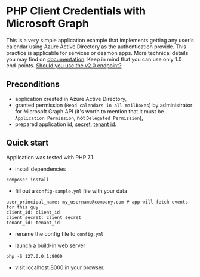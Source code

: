 PHP Client Credentials with Microsoft Graph
=============================

This is a very simple application example that implements getting any user's calendar using 
Azure Active Directory as the authentication provide. This practice is applicable for services or deamon apps. 
More technical details you may find on 
[documentation](https://developer.microsoft.com/en-us/graph/docs/authorization/app_only). Keep in mind that you
can use only 1.0 end-points. [Should you use the v2.0 endpoint?](https://docs.microsoft.com/pl-pl/azure/active-directory/develop/active-directory-v2-limitations) 

Preconditions
------------
*  application created in Azure Active Directory,
*  granted permission (`Read calendars in all mailboxes`) by administrator for Microsoft Graph API 
(it's worth to mention that it must be `Application Permission`, not `Delegated Permission`),
*  prepared application id, [secret](https://auth0.com/docs/connections/enterprise/azure-active-directory#4-create-the-key), [tenant id](https://stackoverflow.com/questions/26384034/how-to-get-the-azure-account-tenant-id/41028320#41028320).


Quick start
------------

Application was tested with PHP 7.1. 

* install dependencies

`composer install`

* fill out a `config-sample.yml` file with your data

```
user_principal_name: my_username@company.com # app will fetch events for this guy
client_id: client_id
client_secret: client_secret
tenant_id: tenant_id
```

* rename the config file to `config.yml`

* launch a build-in web server 

`php -S 127.0.0.1:8000`

* visit localhost:8000 in your browser.
